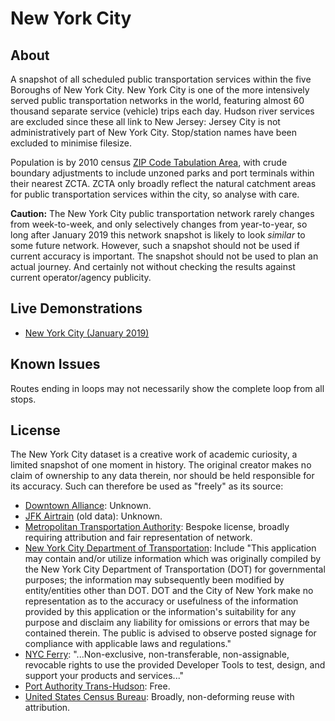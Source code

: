 # New York City

## About

A snapshot of all scheduled public transportation services within the five Boroughs of New York City. New York City is one of the more intensively served public transportation networks in the world, featuring almost 60 thousand separate service (vehicle) trips each day. Hudson river services are excluded since these all link to New Jersey: Jersey City is not administratively part of New York City. Stop/station names have been excluded to minimise filesize.

Population is by 2010 census [ZIP Code Tabulation Area](https://www.census.gov/geo/reference/webatlas/zctas.html), with crude boundary adjustments to include unzoned parks and port terminals within their nearest ZCTA. ZCTA only broadly reflect the natural catchment areas for public transportation services within the city, so analyse with care.

**Caution:** The New York City public transportation network rarely changes from week-to-week, and only selectively changes from year-to-year, so long after January 2019 this network snapshot is likely to look _similar_ to some future network. However, such a snapshot should not be used if current accuracy is important. The snapshot should not be used to plan an actual journey. And certainly not without checking the results against current operator/agency publicity.

## Live Demonstrations

* [New York City (January 2019)](https://timhowgego.github.io/Aquius/live/nyc-2019/)

## Known Issues

Routes ending in loops may not necessarily show the complete loop from all stops.

## License

The New York City dataset is a creative work of academic curiosity, a limited snapshot of one moment in history. The original creator makes no claim of ownership to any data therein, nor should be held responsible for its accuracy. Such can therefore be used as "freely" as its source:

* [Downtown Alliance](https://transit.land/feed-registry/operators/o-dr5re-downtownalliance): Unknown.
* [JFK Airtrain](https://transitfeeds.com/p/jfk-airtrain/433) (old data): Unknown.
* [Metropolitan Transportation Authority](http://web.mta.info/developers/developer-data-terms.html): Bespoke license, broadly requiring attribution and fair representation of network.
* [New York City Department of Transportation](http://www.nyc.gov/html/dot/html/about/datafeeds.shtml): Include "This application may contain and/or utilize information which was originally compiled by the New York City Department of Transportation (DOT) for governmental purposes; the information may subsequently been modified by entity/entities other than DOT. DOT and the City of New York make no representation as to the accuracy or usefulness of the information provided by this application or the information's suitability for any purpose and disclaim any liability for omissions or errors that may be contained therein. The public is advised to observe posted signage for compliance with applicable laws and regulations."
* [NYC Ferry](https://www.ferry.nyc/developer-tools/): "...Non-exclusive, non-transferable, non-assignable, revocable rights to use the provided Developer Tools to test, design, and support your products and services..."
* [Port Authority Trans-Hudson](http://www.panynj.gov/path/developers.html): Free.
* [United States Census Bureau](https://www.census.gov/data/developers/about/terms-of-service.html): Broadly, non-deforming reuse with attribution.
